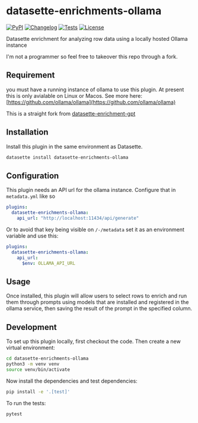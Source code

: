 # datasette-enrichments-ollama

[![PyPI](https://img.shields.io/pypi/v/datasette-enrichments-ollama.svg)](https://pypi.org/project/datasette-enrichments-ollama/)
[![Changelog](https://img.shields.io/github/v/release/mdav43/datasette-enrichments-ollama?include_prereleases&label=changelog)](https://github.com/datasette/datasette-enrichments-ollama/releases)
[![Tests](https://github.com/mdav43/datasette-enrichments-ollama/workflows/Test/badge.svg)](https://github.com/mdav43/datasette-enrichments-ollama/actions?query=workflow%3ATest)
[![License](https://img.shields.io/badge/license-Apache%202.0-blue.svg)](https://github.com/mdav43/datasette-enrichments-ollama/blob/main/LICENSE)

Datasette enrichment for analyzing row data using a locally hosted Ollama instance

I'm not a programmer so feel free to takeover this repo through a fork.

## Requirement

you must have a running instance of ollama to use this plugin. At present this is only avialable on Linux or Macos. See more here: [https://github.com/ollama/ollama](https://github.com/ollama/ollama)

This is a straight fork from [datasette-enrichment-gpt](https://github.com/datasette/datasette-enrichments-gpt)

## Installation

Install this plugin in the same environment as Datasette.
```bash
datasette install datasette-enrichments-ollama
```

## Configuration

This plugin needs an API url for the ollama instance. Configure that in `metadata.yml` like so
```yaml
plugins:
  datasette-enrichments-ollama:
    api_url: "http://localhost:11434/api/generate"
```
Or to avoid that key being visible on `/-/metadata` set it as an environment variable and use this:
```yaml
plugins:
  datasette-enrichments-ollama:
    api_url:
      $env: OLLAMA_API_URL
```

## Usage
Once installed, this plugin will allow users to select rows to enrich and run them through prompts using models that are installed and registered in the ollama service, then saving the result of the prompt in the specified column.

## Development

To set up this plugin locally, first checkout the code. Then create a new virtual environment:
```bash
cd datasette-enrichments-ollama
python3 -m venv venv
source venv/bin/activate
```
Now install the dependencies and test dependencies:
```bash
pip install -e '.[test]'
```
To run the tests:
```bash
pytest
```
